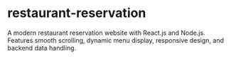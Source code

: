 # restaurant-reservation
A modern restaurant reservation website with React.js and Node.js. Features smooth scrolling, dynamic menu display, responsive design, and backend data handling.
